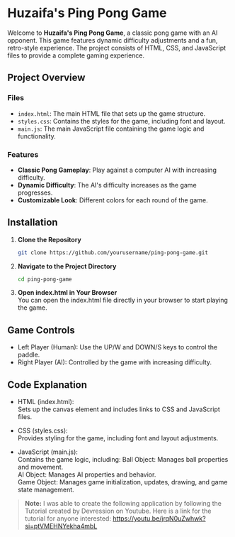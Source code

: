 # Huzaifa's Ping Pong Game

Welcome to **Huzaifa's Ping Pong Game**, a classic pong game with an AI opponent. This game features dynamic difficulty adjustments and a fun, retro-style experience. The project consists of HTML, CSS, and JavaScript files to provide a complete gaming experience.  

## Project Overview

### Files

- `index.html`: The main HTML file that sets up the game structure.
- `styles.css`: Contains the styles for the game, including font and layout.
- `main.js`: The main JavaScript file containing the game logic and functionality.

### Features

- **Classic Pong Gameplay**: Play against a computer AI with increasing difficulty.
- **Dynamic Difficulty**: The AI's difficulty increases as the game progresses.
- **Customizable Look**: Different colors for each round of the game.

## Installation

1. **Clone the Repository**

   ```bash
   git clone https://github.com/yourusername/ping-pong-game.git

2. **Navigate to the Project Directory**

   ```bash
   cd ping-pong-game

3. **Open index.html in Your Browser**  
You can open the index.html file directly in your browser to start playing the game.

## Game Controls
* Left Player (Human): Use the UP/W and DOWN/S keys to control the paddle.
* Right Player (AI): Controlled by the game with increasing difficulty.

## Code Explanation

* HTML (index.html):  
Sets up the canvas element and includes links to CSS and JavaScript files.

* CSS (styles.css):  
Provides styling for the game, including font and layout adjustments.

* JavaScript (main.js):  
Contains the game logic, including:
   Ball Object: Manages ball properties and movement.  
   AI Object: Manages AI properties and behavior.  
   Game Object: Manages game initialization, updates, drawing, and game state management.  

> **Note:**
> I was able to create the following application by following the Tutorial created by Devression on Youtube. Here is a link for the tutorial for anyone interested: https://youtu.be/jrqN0uZwhwk?si=ptVMEHNYekha4mbL
